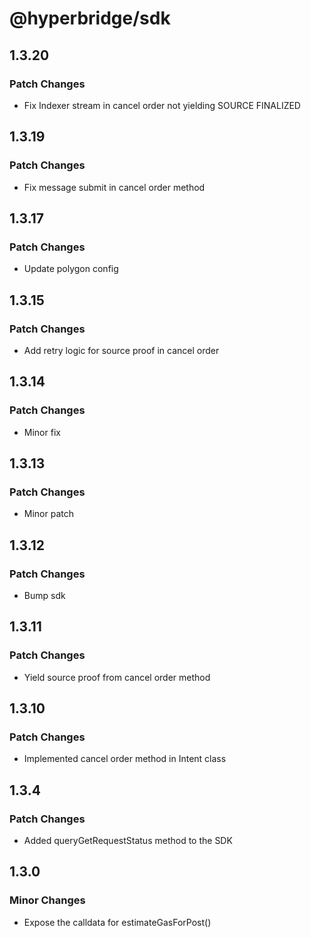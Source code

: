 # @hyperbridge/sdk

## 1.3.20

### Patch Changes

- Fix Indexer stream in cancel order not yielding SOURCE FINALIZED

## 1.3.19

### Patch Changes

- Fix message submit in cancel order method

## 1.3.17

### Patch Changes

- Update polygon config

## 1.3.15

### Patch Changes

- Add retry logic for source proof in cancel order

## 1.3.14

### Patch Changes

- Minor fix

## 1.3.13

### Patch Changes

- Minor patch

## 1.3.12

### Patch Changes

- Bump sdk

## 1.3.11

### Patch Changes

- Yield source proof from cancel order method

## 1.3.10

### Patch Changes

- Implemented cancel order method in Intent class

## 1.3.4

### Patch Changes

- Added queryGetRequestStatus method to the SDK

## 1.3.0

### Minor Changes

- Expose the calldata for estimateGasForPost()
